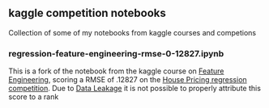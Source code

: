## kaggle competition notebooks

Collection of some of my notebooks from kaggle courses and competions

### regression-feature-engineering-rmse-0-12827.ipynb
This is a fork of the notebook from the kaggle course on [Feature Engineering](https://www.kaggle.com/learn/feature-engineering), scoring a RMSE of .12827 on the [House Pricing regression competition](https://www.kaggle.com/c/house-prices-advanced-regression-techniques). Due to [Data Leakage](https://www.kaggle.com/marcopale/housing) it is not possible to properly attribute this score to a rank
